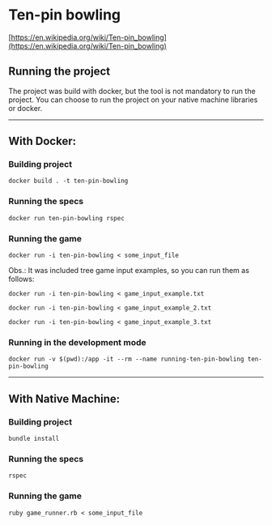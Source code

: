 # Ten-pin bowling

[https://en.wikipedia.org/wiki/Ten-pin_bowling](https://en.wikipedia.org/wiki/Ten-pin_bowling)

## Running the project

The project was build with docker, but the tool is not mandatory to run the project. You can choose to run the project
on your native machine libraries or docker.

---

## **With Docker:**

### Building project
`docker build . -t ten-pin-bowling`

### Running the specs
`docker run ten-pin-bowling rspec`

### Running the game
`docker run -i ten-pin-bowling < some_input_file`

Obs.: It was included tree game input examples, so you can run them as follows:

`docker run -i ten-pin-bowling < game_input_example.txt`

`docker run -i ten-pin-bowling < game_input_example_2.txt`

`docker run -i ten-pin-bowling < game_input_example_3.txt`

### Running in the development mode
`docker run -v $(pwd):/app -it --rm --name running-ten-pin-bowling ten-pin-bowling`

---

## **With Native Machine:**

### Building project
`bundle install`

### Running the specs
`rspec`

### Running the game
`ruby game_runner.rb < some_input_file`
